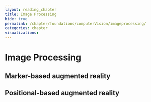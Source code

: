 ```yaml
---
layout: reading_chapter
title: Image Processing
hide: true
permalink: /chapter/foundations/computerVision/imageprocessing/
categories: chapter
visualizations:
---
```


# Image Processing

## Marker-based augmented reality

## Positional-based augmented reality 
